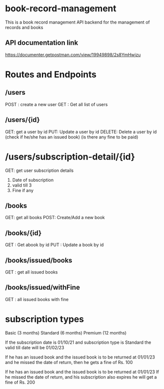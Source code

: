 # book-record-management 

This is a book record management API backend for the management of records and books 

## API documentation link 

https://documenter.getpostman.com/view/19949898/2s8YmHwjzu

# Routes and Endpoints



## /users
POST : create a new user 
GET : Get all list of users

## /users/{id}

GET: get a user by id
PUT: Update a user by id
DELETE: Delete a user by id (check if he/she has an issued book) (is there any fine to be paid)

# /users/subscription-detail/{id}
GET: get user subscription details
1. Date of subscription
2. valid till 3
3. Fine if any 

## /books

GET: get all books
POST: Create/Add a new book

## /books/{id}
GET : Get abook by id
PUT : Update a book by id

## /books/issued/books
GET : get all issued books

## /books/issued/withFine
GET :  all issued books with fine

# subscription types
Basic (3 months)
Standard (6 months)
Premium  (12 months)

If the subscription date is 01/10/21
and subscription type is Standard
the valid till date will be 01/02/23

If he has an issued book and the issued book is to be returned at 01/01/23
and he missed the date of return, then he gets a fine of Rs. 100

If he has an issued book and the issued book is to be returned at 01/01/23
If he missed the date of return, and his subscription also expires he will get a fine of Rs. 200


